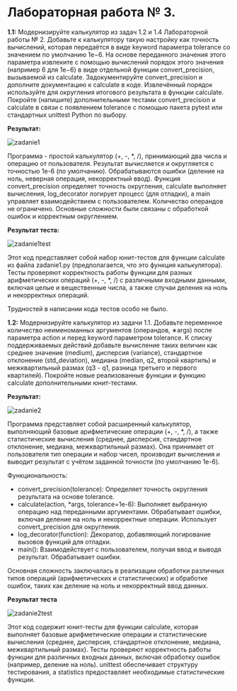 # Лабораторная работа № 3.
**1.1:** Модернизируйте калькулятор из задач 1.2 и 1.4 Лабораторной работы № 2. Добавьте к калькулятору такую настройку как точность вычислений, которая передаётся в виде keyword параметра tolerance со значением по умолчанию 1e−6. На основе переданного значения этого параметра извлеките с помощью вычислений порядок этого значения (например 6 для 1e−6) в виде отдельной функции convert_precision, вызываемой из calculate. Задокументируйте convert_precision и дополните документацию к calculate в коде. Извлечённый порядок используйте для округления итогового результата в функции calculate. Покройте (напишите) дополнительными тестами convert_precision и calculate в связи с появлением tolerance с помощью пакета pytest или стандартных unittest Python по выбору.

**Результат:**

![zadanie1](https://github.com/user-attachments/assets/6594b04c-ea92-4f2b-85ee-937db64c91d3)

Программа - простой калькулятор (+, -, *, /), принимающий два числа и операцию от пользователя. Результат вычисляется и округляется с точностью 1e-6 (по умолчанию).  Обрабатываются ошибки (деление на ноль, неверная операция, некорректный ввод).  Функция convert_precision определяет точность округления, calculate выполняет вычисления, log_decorator логирует процесс (для отладки), а main управляет взаимодействием с пользователем. Количество операндов не ограничено. Основные сложности были связаны с обработкой ошибок и корректным округлением.

**Результат теста:**

![zadanie1test](https://github.com/user-attachments/assets/2d717fb4-38a9-43bb-bee0-fa5b261f37cf)

Этот код представляет собой набор юнит-тестов для функции calculate из файла zadanie1.py (предполагается, что это функция калькулятора).  Тесты проверяют корректность работы функции для разных арифметических операций (+, -, *, /) с различными входными данными, включая целые и вещественные числа, а также случаи деления на ноль и некорректных операций.

Трудностей в написании кода тестов особо не было.

**1.2:** Модернизируйте калькулятор из задачи 1.1. Добавьте переменное количество неименоманных аргументов (операндов, ∗args) после параметра action и перед keyword параметром tolerance. К списку поддерживаемых действий добавьте вычисление таких величин как среднее значение (medium), дисперсия (variance), стандартное отклонение (std_deviation), медиана (median, q2, второй квартиль) и межквартильный размах (q3 - q1, разница третьего и первого квартилей). Покройте новые реализованные функции и функцию calculate дополнительными юнит-тестами.

**Результат:**

![zadanie2](https://github.com/user-attachments/assets/29a8ffa1-47ea-476c-81c1-c713cd337c4e)

Программа представляет собой расширенный калькулятор, выполняющий базовые арифметические операции (+, -, *, /), а также статистические вычисления (среднее, дисперсия, стандартное отклонение, медиана, межквартильный размах). Она принимает от пользователя тип операции и набор чисел, производит вычисления и выводит результат с учётом заданной точности (по умолчанию 1e-6).

Функциональность:

- convert_precision(tolerance): Определяет точность округления результата на основе tolerance.
- calculate(action, *args, tolerance=1e-6): Выполняет выбранную операцию над переданными аргументами. Обрабатывает ошибки, включая деление на ноль и некорректные операции. Использует convert_precision для округления.
- log_decorator(function): Декоратор, добавляющий логирование вызовов функций для отладки.
- main(): Взаимодействует с пользователем, получая ввод и выводя результат. Обрабатывает ошибки.

Основная сложность заключалась в реализации обработки различных типов операций (арифметических и статистических) и  обработке ошибок, таких как деление на ноль и некорректный ввод данных.

**Результат теста**

![zadanie2test](https://github.com/user-attachments/assets/08028c3c-8151-4b3c-8889-1fb8d2a2a30a)

Этот код содержит юнит-тесты для функции calculate, которая выполняет базовые арифметические операции и статистические вычисления (среднее, дисперсия, стандартное отклонение, медиана, межквартильный размах).  Тесты проверяют корректность работы функции для различных входных данных, включая обработку ошибок (например, деление на ноль).  unittest обеспечивает структуру тестирования, а statistics предоставляет необходимые статистические функции. 



